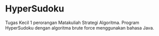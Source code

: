 # HyperSudoku
Tugas Kecil 1 perorangan Matakuliah Strategi Algoritma. Program HyperSudoku dengan algoritma brute force menggunakan bahasa Java.

